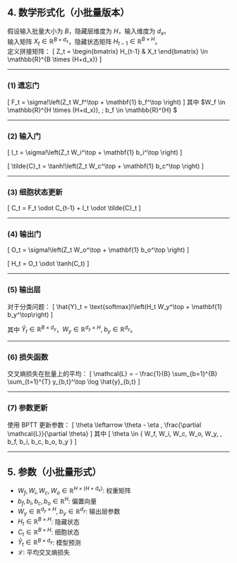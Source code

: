 ## 4. 数学形式化（小批量版本）

假设输入批量大小为 $B$，隐藏层维度为 $H$，输入维度为 $d_x$。  
输入矩阵 $X_t \in \mathbb{R}^{B \times d_x}$，隐藏状态矩阵 $H_{t-1} \in \mathbb{R}^{B \times H}$。  
定义拼接矩阵：
\[
Z_t = \begin{bmatrix} H_{t-1} & X_t \end{bmatrix} \in \mathbb{R}^{B \times (H+d_x)}
\]

---

### (1) 遗忘门
\[
F_t = \sigma\!\left(Z_t W_f^\top + \mathbf{1} b_f^\top \right)
\]
其中 $W_f \in \mathbb{R}^{H \times (H+d_x)}, \; b_f \in \mathbb{R}^{H} $

---

### (2) 输入门
\[
I_t = \sigma\!\left(Z_t W_i^\top + \mathbf{1} b_i^\top \right)
\]

\[
\tilde{C}_t = \tanh\!\left(Z_t W_c^\top + \mathbf{1} b_c^\top \right)
\]

---

### (3) 细胞状态更新
\[
C_t = F_t \odot C_{t-1} + I_t \odot \tilde{C}_t
\]

---

### (4) 输出门
\[
O_t = \sigma\!\left(Z_t W_o^\top + \mathbf{1} b_o^\top \right)
\]

\[
H_t = O_t \odot \tanh(C_t)
\]

---

### (5) 输出层
对于分类问题：
\[
\hat{Y}_t = \text{softmax}\!\left(H_t W_y^\top + \mathbf{1} b_y^\top\right)
\]

其中 $\hat{Y}_t \in \mathbb{R}^{B \times d_y}$，$W_y \in \mathbb{R}^{d_y \times H}, \; b_y \in \mathbb{R}^{d_y}$。

---

### (6) 损失函数
交叉熵损失在批量上的平均：
\[
\mathcal{L} = - \frac{1}{B} \sum_{b=1}^{B} \sum_{t=1}^{T} y_{b,t}^\top \log \hat{y}_{b,t}
\]

---

### (7) 参数更新
使用 BPTT 更新参数：
\[
\theta \leftarrow \theta - \eta \, \frac{\partial \mathcal{L}}{\partial \theta}
\]
其中 
\[
\theta \in \{ W_f, W_i, W_c, W_o, W_y, \, b_f, b_i, b_c, b_o, b_y \}
\]

---

## 5. 参数（小批量形式）

- $W_f, W_i, W_c, W_o \in \mathbb{R}^{H \times (H+d_x)}$: 权重矩阵  
- $b_f, b_i, b_c, b_o \in \mathbb{R}^{H}$: 偏置向量  
- $W_y \in \mathbb{R}^{d_y \times H}, \; b_y \in \mathbb{R}^{d_y}$: 输出层参数  
- $H_t \in \mathbb{R}^{B \times H}$: 隐藏状态  
- $C_t \in \mathbb{R}^{B \times H}$: 细胞状态  
- $\hat{Y}_t \in \mathbb{R}^{B \times d_y}$: 模型预测  
- $\mathcal{L}$: 平均交叉熵损失  
